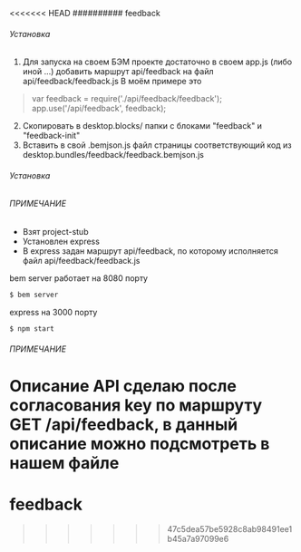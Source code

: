 <<<<<<< HEAD
########## feedback


###### Установка
1) Для запуска на своем БЭМ проекте достаточно в своем app.js (либо иной ...) добавить маршрут api/feedback на файл api/feedback/feedback.js
В моём примере это

> var feedback = require('./api/feedback/feedback');
> app.use('/api/feedback', feedback);

2) Скопировать в desktop.blocks/ папки с блоками "feedback" и "feedback-init"
3) Вставить в свой .bemjson.js файл страницы соответствующий код из desktop.bundles/feedback/feedback.bemjson.js
###### Установка

###### ПРИМЕЧАНИЕ
- Взят project-stub
- Установлен express
- В express задан маршрут api/feedback, по которому исполняется файл api/feedback/feedback.js

bem server работает на 8080 порту

```sh
$ bem server
```

express на 3000 порту
 
```sh
$ npm start
```
###### ПРИМЕЧАНИЕ

Описание API сделаю после согласования key по маршруту GET /api/feedback,
 в данный описание можно подсмотреть в нашем файле
=======
# feedback
>>>>>>> 47c5dea57be5928c8ab98491ee1b45a7a97099e6
